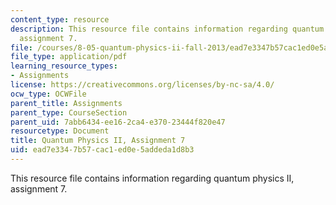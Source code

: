 ```yaml
---
content_type: resource
description: This resource file contains information regarding quantum physics II,
  assignment 7.
file: /courses/8-05-quantum-physics-ii-fall-2013/ead7e3347b57cac1ed0e5addeda1d8b3_MIT8_05F13_ps7.pdf
file_type: application/pdf
learning_resource_types:
- Assignments
license: https://creativecommons.org/licenses/by-nc-sa/4.0/
ocw_type: OCWFile
parent_title: Assignments
parent_type: CourseSection
parent_uid: 7abb6434-ee16-2ca4-e370-23444f820e47
resourcetype: Document
title: Quantum Physics II, Assignment 7
uid: ead7e334-7b57-cac1-ed0e-5addeda1d8b3
---
```

This resource file contains information regarding quantum physics II, assignment 7.